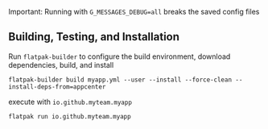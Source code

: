 Important: Running with `G_MESSAGES_DEBUG=all` breaks the saved config files

## Building, Testing, and Installation

Run `flatpak-builder` to configure the build environment, download dependencies, build, and install

    flatpak-builder build myapp.yml --user --install --force-clean --install-deps-from=appcenter

execute with `io.github.myteam.myapp`

    flatpak run io.github.myteam.myapp
